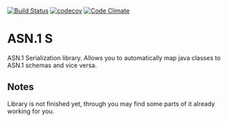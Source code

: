 [![Build Status](https://travis-ci.org/lastrix/asn1s.svg?branch=master)](https://travis-ci.org/lastrix/asn1s)
[![codecov](https://codecov.io/gh/lastrix/asn1s/branch/master/graph/badge.svg)](https://codecov.io/gh/lastrix/asn1s)
[![Code Climate](https://codeclimate.com/github/lastrix/asn1s/badges/gpa.svg)](https://codeclimate.com/github/lastrix/asn1s)

ASN.1 S
==
ASN.1 Serialization library. Allows you to automatically map java classes to ASN.1 schemas and vice versa.

Notes
--
Library is not finished yet, through you may find some parts of it already working for you.
